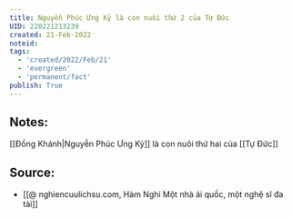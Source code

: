 ```yaml
---
title: Nguyễn Phúc Ưng Kỷ là con nuôi thứ 2 của Tự Đức
UID: 220221213239
created: 21-Feb-2022
noteid:
tags:
  - 'created/2022/Feb/21'
  - 'evergreen'
  - 'permanent/fact'
publish: True
---
```

## Notes:
[[Đồng Khánh|Nguyễn Phúc Ưng Kỷ]] là con nuôi thứ hai của [[Tự Đức]]

## Source:
- [[@ nghiencuulichsu.com, Hàm Nghi Một nhà ái quốc, một nghệ sĩ đa tài]]




